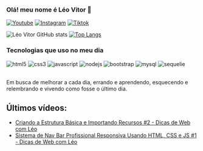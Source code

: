 ### Olá! meu nome é Léo Vitor 👋

[![Youtube](https://img.shields.io/badge/YouTube-FF0000?style=for-the-badge&logo=youtube&logoColor=white)](https://devleov.com)
[![Instagram](https://img.shields.io/badge/Instagram-E4405F?style=for-the-badge&logo=instagram&logoColor=white)](https://devleov.com)
[![Tiktok](https://img.shields.io/badge/TikTok-000000?style=for-the-badge&logo=tiktok&logoColor=white)](https://devleov.com)

![Léo Vitor GitHub stats](https://github-readme-stats.vercel.app/api?username=devleov&show_icons=true&theme=dracula)
[![Top Langs](https://github-readme-stats.vercel.app/api/top-langs/?username=devleov)](https://github.com/anuraghazra/github-readme-stats)

### Tecnologias que uso no meu dia
<div style="display: inline_block">
    <img align="center" alt="html5" src="https://img.shields.io/badge/HTML5-E34F26?style=for-the-badge&logo=html5&logoColor=white">
    <img align="center" alt="css3" src="https://img.shields.io/badge/CSS3-1572B6?style=for-the-badge&logo=css3&logoColor=white">
    <img align="center" alt="javascript" src="https://img.shields.io/badge/JavaScript-323330?style=for-the-badge&logo=javascript&logoColor=white">
    <img align="center" alt="nodejs" src="https://img.shields.io/badge/Node.js-43853D?style=for-the-badge&logo=node.js&logoColor=white">
    <img align="center" alt="bootstrap" src="https://img.shields.io/badge/Bootstrap-563D7C?style=for-the-badge&logo=bootstrap&logoColor=white">
    <img align="center" alt="mysql" src="https://img.shields.io/badge/MySQL-00000F?style=for-the-badge&logo=mysql&logoColor=white">
    <img align="center" alt="sequelie" src="https://img.shields.io/badge/sequelize-323330?style=for-the-badge&logo=sequelize&logoColor=blue">
</div><br>

Em busca de melhorar a cada dia, errando e aprendendo, esquecendo e relembrando e vivendo como fosse o último dia.

## Últimos vídeos:
- [Criando a Estrutura Básica e Importando Recursos #2 - Dicas de Web com Léo](https://youtu.be/Yz3GDG2Ch10?si=VHqZKWFOoCDR42BV)<br/>
- [Sistema de Nav Bar Profissional Responsiva Usando HTML, CSS e JS #1 - Dicas de Web com Léo](https://youtu.be/WvGt-jtuoVo?si=hC4Z3qLqB0-GmDbS)<br/>
